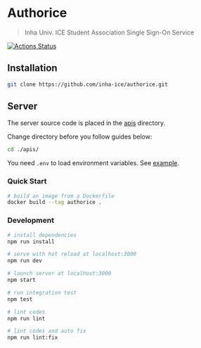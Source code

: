 # Authorice

> Inha Univ. ICE Student Association Single Sign-On Service

[![Actions Status](https://github.com/inha-ice/authorice/workflows/Node%20CI/badge.svg)](https://github.com/inha-ice/authorice/actions)

## Installation

```bash
git clone https://github.com/inha-ice/authorice.git
```

## Server

The server source code is placed in the [apis](./apis) directory.

Change directory before you follow guides below:

```bash
cd ./apis/
```

You need `.env` to load environment variables. See [example](./apis/.env.example).

### Quick Start

```bash
# build an image from a Dockerfile
docker build --tag authorice .
```

### Development

```bash
# install dependencies
npm run install

# serve with hot reload at localhost:3000
npm run dev

# launch server at localhost:3000
npm start

# run integration test
npm test

# lint codes
npm run lint

# lint codes and auto fix
npm run lint:fix
```

